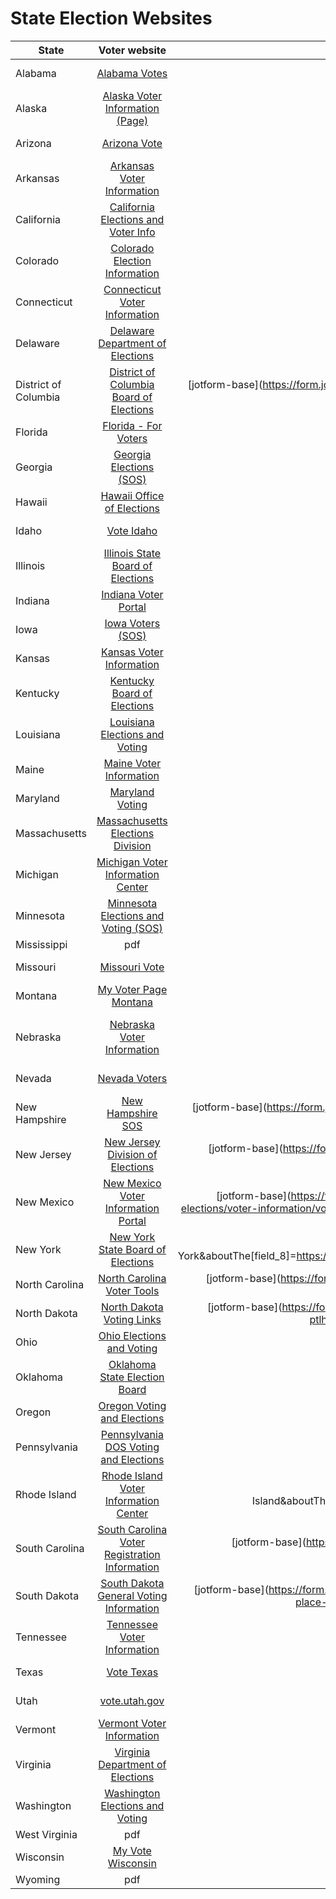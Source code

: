 # State Election Websites

| State  |  Voter website | jotform | WAVE | Accessible Voting website | jotform | WAVE |
| ---- | :----: | :----: | :----: |  :----: |  :----: |  :----: |
| Alabama | [Alabama Votes](https://www.sos.alabama.gov/index.php/alabama-votes/voter/absentee-voting) | [jotform-base](https://form.jotform.com/212706217322143?aboutThe[field_7]=Alabama&aboutThe[field_8]=https://www.sos.alabama.gov/index.php/alabama-votes/voter/absentee-voting&webPage28[field_2]=https://www.sos.alabama.gov/index.php/alabama-votes/voter/absentee-voting) | [wave-base](https://wave.webaim.org/report#/https://www.sos.alabama.gov/index.php/alabama-votes/voter/absentee-voting) | [Alabama - Absentee Voting](https://www.sos.alabama.gov/index.php/alabama-votes/voter/absentee-voting) | [jotform-acc](https://form.jotform.com/212706217322143?aboutThe[field_7]=Alabama&aboutThe[field_8]=https://www.sos.alabama.gov/index.php/alabama-votes/voter/absentee-voting&webPage28[field_2]=https://www.sos.alabama.gov/index.php/alabama-votes/voter/absentee-voting) | [wave-acc](https://wave.webaim.org/report#/https://www.sos.alabama.gov/index.php/alabama-votes/voter/absentee-voting) |
| Alaska | [Alaska Voter Information (Page)](https://elections.alaska.gov/Core/disabledvoterassistance.php) | [jotform-base](https://form.jotform.com/212706217322143?aboutThe[field_7]=Alaska&aboutThe[field_8]=https://elections.alaska.gov/Core/disabledvoterassistance.php&webPage28[field_2]=https://elections.alaska.gov/Core/disabledvoterassistance.php) | [wave-base](https://wave.webaim.org/report#/https://elections.alaska.gov/Core/disabledvoterassistance.php) | [Alaska - Assistance For Voters With Disabilities](https://elections.alaska.gov/Core/disabledvoterassistance.php) | [jotform-acc](https://form.jotform.com/212706217322143?aboutThe[field_7]=Alaska&aboutThe[field_8]=https://elections.alaska.gov/Core/disabledvoterassistance.php&webPage28[field_2]=https://elections.alaska.gov/Core/disabledvoterassistance.php) | [wave-acc](https://wave.webaim.org/report#/https://elections.alaska.gov/Core/disabledvoterassistance.php) |
| Arizona | [Arizona Vote](https://azsos.gov/elections/voting-election) | [jotform-base](https://form.jotform.com/212706217322143?aboutThe[field_7]=Arizona&aboutThe[field_8]=https://azsos.gov/elections/voting-election&webPage28[field_2]=https://azsos.gov/elections/voting-election) | [wave-base](https://wave.webaim.org/report#/https://azsos.gov/elections/voting-election) | [Arizona Voting with Disabilities](https://azsos.gov/elections/voting-election) | [jotform-acc](https://form.jotform.com/212706217322143?aboutThe[field_7]=Arizona&aboutThe[field_8]=https://azsos.gov/elections/voting-election&webPage28[field_2]=https://azsos.gov/elections/voting-election) | [wave-acc](https://wave.webaim.org/report#/https://azsos.gov/elections/voting-election) |
| Arkansas | [Arkansas Voter Information](https://www.sos.arkansas.gov/elections/voter-information/arkansass-voting-machines) | [jotform-base](https://form.jotform.com/212706217322143?aboutThe[field_7]=Arkansas&aboutThe[field_8]=https://www.sos.arkansas.gov/elections/voter-information/arkansass-voting-machines&webPage28[field_2]=https://www.sos.arkansas.gov/elections/voter-information/arkansass-voting-machines) | [wave-base](https://wave.webaim.org/report#/https://www.sos.arkansas.gov/elections/voter-information/arkansass-voting-machines) | [Arkansas Voting Machines](https://www.sos.arkansas.gov/elections/voter-information/arkansass-voting-machines) | [jotform-acc](https://form.jotform.com/212706217322143?aboutThe[field_7]=Arkansas&aboutThe[field_8]=https://www.sos.arkansas.gov/elections/voter-information/arkansass-voting-machines&webPage28[field_2]=https://www.sos.arkansas.gov/elections/voter-information/arkansass-voting-machines) | [wave-acc](https://wave.webaim.org/report#/https://www.sos.arkansas.gov/elections/voter-information/arkansass-voting-machines) |
| California | [California Elections and Voter Info](https://www.sos.ca.gov/elections/voting-resources/voters-disabilities/) | [jotform-base](https://form.jotform.com/212706217322143?aboutThe[field_7]=California&aboutThe[field_8]=https://www.sos.ca.gov/elections/voting-resources/voters-disabilities/&webPage28[field_2]=https://www.sos.ca.gov/elections/voting-resources/voters-disabilities/) | [wave-base](https://wave.webaim.org/report#/https://www.sos.ca.gov/elections/voting-resources/voters-disabilities/) | [California - Voters with Disabilities](https://www.sos.ca.gov/elections/voting-resources/voters-disabilities/) | [jotform-acc](https://form.jotform.com/212706217322143?aboutThe[field_7]=California&aboutThe[field_8]=https://www.sos.ca.gov/elections/voting-resources/voters-disabilities/&webPage28[field_2]=https://www.sos.ca.gov/elections/voting-resources/voters-disabilities/) | [wave-acc](https://wave.webaim.org/report#/https://www.sos.ca.gov/elections/voting-resources/voters-disabilities/) |
| Colorado | [Colorado Election Information](https://www.sos.state.co.us/pubs/elections/accessibleVoting.html) | [jotform-base](https://form.jotform.com/212706217322143?aboutThe[field_7]=Colorado&aboutThe[field_8]=https://www.sos.state.co.us/pubs/elections/accessibleVoting.html&webPage28[field_2]=https://www.sos.state.co.us/pubs/elections/accessibleVoting.html) | [wave-base](https://wave.webaim.org/report#/https://www.sos.state.co.us/pubs/elections/accessibleVoting.html) | [Colorado - Accessible Voting](https://www.sos.state.co.us/pubs/elections/accessibleVoting.html) | [jotform-acc](https://form.jotform.com/212706217322143?aboutThe[field_7]=Colorado&aboutThe[field_8]=https://www.sos.state.co.us/pubs/elections/accessibleVoting.html&webPage28[field_2]=https://www.sos.state.co.us/pubs/elections/accessibleVoting.html) | [wave-acc](https://wave.webaim.org/report#/https://www.sos.state.co.us/pubs/elections/accessibleVoting.html) |
| Connecticut | [Connecticut Voter Information](https://portal.ct.gov/SOTS/Election-Services/Voter-Information/Where-and-how-do-I-vote) | [jotform-base](https://form.jotform.com/212706217322143?aboutThe[field_7]=Connecticut&aboutThe[field_8]=https://portal.ct.gov/SOTS/Election-Services/Voter-Information/Where-and-how-do-I-vote&webPage28[field_2]=https://portal.ct.gov/SOTS/Election-Services/Voter-Information/Where-and-how-do-I-vote) | [wave-base](https://wave.webaim.org/report#/https://portal.ct.gov/SOTS/Election-Services/Voter-Information/Where-and-how-do-I-vote) | [Connecticut Where and how I Vote](https://portal.ct.gov/SOTS/Election-Services/Voter-Information/Where-and-how-do-I-vote) | [jotform-acc](https://form.jotform.com/212706217322143?aboutThe[field_7]=Connecticut&aboutThe[field_8]=https://portal.ct.gov/SOTS/Election-Services/Voter-Information/Where-and-how-do-I-vote&webPage28[field_2]=https://portal.ct.gov/SOTS/Election-Services/Voter-Information/Where-and-how-do-I-vote) | [wave-acc](https://wave.webaim.org/report#/https://portal.ct.gov/SOTS/Election-Services/Voter-Information/Where-and-how-do-I-vote) |
| Delaware | [Delaware Department of Elections](https://elections.delaware.gov/voter/specialneeds.shtml) | [jotform-base](https://form.jotform.com/212706217322143?aboutThe[field_7]=Delaware&aboutThe[field_8]=https://elections.delaware.gov/voter/specialneeds.shtml&webPage28[field_2]=https://elections.delaware.gov/voter/specialneeds.shtml) | [wave-base](https://wave.webaim.org/report#/https://elections.delaware.gov/voter/specialneeds.shtml) | [Delaware Voters With Special Needs](https://elections.delaware.gov/voter/specialneeds.shtml) | [jotform-acc](https://form.jotform.com/212706217322143?aboutThe[field_7]=Delaware&aboutThe[field_8]=https://elections.delaware.gov/voter/specialneeds.shtml&webPage28[field_2]=https://elections.delaware.gov/voter/specialneeds.shtml) | [wave-acc](https://wave.webaim.org/report#/https://elections.delaware.gov/voter/specialneeds.shtml) |
| District of Columbia | [District of Columbia Board of Elections](https://dcboe.org/Voters/How-to-Vote/Voter-Assistance) | [jotform-base](https://form.jotform.com/212706217322143?aboutThe[field_7]=District of Columbia&aboutThe[field_8]=https://dcboe.org/Voters/How-to-Vote/Voter-Assistance&webPage28[field_2]=https://dcboe.org/Voters/How-to-Vote/Voter-Assistance) | [wave-base](https://wave.webaim.org/report#/https://dcboe.org/Voters/How-to-Vote/Voter-Assistance) | [District of Columbia Voter Assistance](https://dcboe.org/Voters/How-to-Vote/Voter-Assistance) | [jotform-acc](https://form.jotform.com/212706217322143?aboutThe[field_7]=District of Columbia&aboutThe[field_8]=https://dcboe.org/Voters/How-to-Vote/Voter-Assistance&webPage28[field_2]=https://dcboe.org/Voters/How-to-Vote/Voter-Assistance) | [wave-acc](https://wave.webaim.org/report#/https://dcboe.org/Voters/How-to-Vote/Voter-Assistance) |
| Florida | [Florida - For Voters](https://dos.myflorida.com/elections/for-voters/voting/accessible-voting-for-persons-with-disabilities/) | [jotform-base](https://form.jotform.com/212706217322143?aboutThe[field_7]=Florida&aboutThe[field_8]=https://dos.myflorida.com/elections/for-voters/voting/accessible-voting-for-persons-with-disabilities/&webPage28[field_2]=https://dos.myflorida.com/elections/for-voters/voting/accessible-voting-for-persons-with-disabilities/) | [wave-base](https://wave.webaim.org/report#/https://dos.myflorida.com/elections/for-voters/voting/accessible-voting-for-persons-with-disabilities/) | [Florida Accessible Voting for Persons with Disabilities](https://dos.myflorida.com/elections/for-voters/voting/accessible-voting-for-persons-with-disabilities/) | [jotform-acc](https://form.jotform.com/212706217322143?aboutThe[field_7]=Florida&aboutThe[field_8]=https://dos.myflorida.com/elections/for-voters/voting/accessible-voting-for-persons-with-disabilities/&webPage28[field_2]=https://dos.myflorida.com/elections/for-voters/voting/accessible-voting-for-persons-with-disabilities/) | [wave-acc](https://wave.webaim.org/report#/https://dos.myflorida.com/elections/for-voters/voting/accessible-voting-for-persons-with-disabilities/) |
| Georgia | [Georgia Elections (SOS)](https://sos.ga.gov/index.php/elections/voters_with_disabilities) | [jotform-base](https://form.jotform.com/212706217322143?aboutThe[field_7]=Georgia&aboutThe[field_8]=https://sos.ga.gov/index.php/elections/voters_with_disabilities&webPage28[field_2]=https://sos.ga.gov/index.php/elections/voters_with_disabilities) | [wave-base](https://wave.webaim.org/report#/https://sos.ga.gov/index.php/elections/voters_with_disabilities) | [Georgia Voters With Disabilities](https://sos.ga.gov/index.php/elections/voters_with_disabilities) | [jotform-acc](https://form.jotform.com/212706217322143?aboutThe[field_7]=Georgia&aboutThe[field_8]=https://sos.ga.gov/index.php/elections/voters_with_disabilities&webPage28[field_2]=https://sos.ga.gov/index.php/elections/voters_with_disabilities) | [wave-acc](https://wave.webaim.org/report#/https://sos.ga.gov/index.php/elections/voters_with_disabilities) |
| Hawaii | [Hawaii Office of Elections](https://elections.hawaii.gov/voters/i-am-a/voters-requiring-assistance/) | [jotform-base](https://form.jotform.com/212706217322143?aboutThe[field_7]=Hawaii&aboutThe[field_8]=https://elections.hawaii.gov/voters/i-am-a/voters-requiring-assistance/&webPage28[field_2]=https://elections.hawaii.gov/voters/i-am-a/voters-requiring-assistance/) | [wave-base](https://wave.webaim.org/report#/https://elections.hawaii.gov/voters/i-am-a/voters-requiring-assistance/) | [Hawaii Voters Requiring Assistance](https://elections.hawaii.gov/voters/i-am-a/voters-requiring-assistance/) | [jotform-acc](https://form.jotform.com/212706217322143?aboutThe[field_7]=Hawaii&aboutThe[field_8]=https://elections.hawaii.gov/voters/i-am-a/voters-requiring-assistance/&webPage28[field_2]=https://elections.hawaii.gov/voters/i-am-a/voters-requiring-assistance/) | [wave-acc](https://wave.webaim.org/report#/https://elections.hawaii.gov/voters/i-am-a/voters-requiring-assistance/) |
| Idaho | [Vote Idaho](https://voteidaho.gov/accessibility/) | [jotform-base](https://form.jotform.com/212706217322143?aboutThe[field_7]=Idaho&aboutThe[field_8]=https://voteidaho.gov/accessibility/&webPage28[field_2]=https://voteidaho.gov/accessibility/) | [wave-base](https://wave.webaim.org/report#/https://voteidaho.gov/accessibility/) | [Idaho Voting Accessibility ](https://voteidaho.gov/accessibility/) | [jotform-acc](https://form.jotform.com/212706217322143?aboutThe[field_7]=Idaho&aboutThe[field_8]=https://voteidaho.gov/accessibility/&webPage28[field_2]=https://voteidaho.gov/accessibility/) | [wave-acc](https://wave.webaim.org/report#/https://voteidaho.gov/accessibility/) |
| Illinois | [Illinois State Board of Elections](https://www.elections.il.gov/VotingAndRegistrationSystems/PPAHistory.aspx?MID=MoJZsHz%2fMgQ%3d&T=637303573921784808) | [jotform-base](https://form.jotform.com/212706217322143?aboutThe[field_7]=Illinois&aboutThe[field_8]=https://www.elections.il.gov/VotingAndRegistrationSystems/PPAHistory.aspx?MID=MoJZsHz%2fMgQ%3d&T=637303573921784808&webPage28[field_2]=https://www.elections.il.gov/VotingAndRegistrationSystems/PPAHistory.aspx?MID=MoJZsHz%2fMgQ%3d&T=637303573921784808) | [wave-base](https://wave.webaim.org/report#/https://www.elections.il.gov/VotingAndRegistrationSystems/PPAHistory.aspx?MID=MoJZsHz%2fMgQ%3d&T=637303573921784808) | [Illinois Polling Place Accessibility History](https://www.elections.il.gov/VotingAndRegistrationSystems/PPAHistory.aspx?MID=MoJZsHz%2fMgQ%3d&T=637303573921784808) | [jotform-acc](https://form.jotform.com/212706217322143?aboutThe[field_7]=Illinois&aboutThe[field_8]=https://www.elections.il.gov/VotingAndRegistrationSystems/PPAHistory.aspx?MID=MoJZsHz%2fMgQ%3d&T=637303573921784808&webPage28[field_2]=https://www.elections.il.gov/VotingAndRegistrationSystems/PPAHistory.aspx?MID=MoJZsHz%2fMgQ%3d&T=637303573921784808) | [wave-acc](https://wave.webaim.org/report#/https://www.elections.il.gov/VotingAndRegistrationSystems/PPAHistory.aspx?MID=MoJZsHz%2fMgQ%3d&T=637303573921784808) |
| Indiana | [Indiana Voter Portal](https://www.in.gov/sos/elections/2655.htm) | [jotform-base](https://form.jotform.com/212706217322143?aboutThe[field_7]=Indiana&aboutThe[field_8]=https://www.in.gov/sos/elections/2655.htm&webPage28[field_2]=https://www.in.gov/sos/elections/2655.htm) | [wave-base](https://wave.webaim.org/report#/https://www.in.gov/sos/elections/2655.htm) | [Indiana Voters With Disabilities ](https://www.in.gov/sos/elections/2655.htm) | [jotform-acc](https://form.jotform.com/212706217322143?aboutThe[field_7]=Indiana&aboutThe[field_8]=https://www.in.gov/sos/elections/2655.htm&webPage28[field_2]=https://www.in.gov/sos/elections/2655.htm) | [wave-acc](https://wave.webaim.org/report#/https://www.in.gov/sos/elections/2655.htm) |
| Iowa | [Iowa Voters (SOS)](https://sos.iowa.gov/disabilities.html) | [jotform-base](https://form.jotform.com/212706217322143?aboutThe[field_7]=Iowa&aboutThe[field_8]=https://sos.iowa.gov/disabilities.html&webPage28[field_2]=https://sos.iowa.gov/disabilities.html) | [wave-base](https://wave.webaim.org/report#/https://sos.iowa.gov/disabilities.html) | [Iowas Voting with Disabilities](https://sos.iowa.gov/disabilities.html) | [jotform-acc](https://form.jotform.com/212706217322143?aboutThe[field_7]=Iowa&aboutThe[field_8]=https://sos.iowa.gov/disabilities.html&webPage28[field_2]=https://sos.iowa.gov/disabilities.html) | [wave-acc](https://wave.webaim.org/report#/https://sos.iowa.gov/disabilities.html) |
| Kansas | [Kansas Voter Information](https://sos.ks.gov/elections/voter-information.html) | [jotform-base](https://form.jotform.com/212706217322143?aboutThe[field_7]=Kansas&aboutThe[field_8]=https://sos.ks.gov/elections/voter-information.html&webPage28[field_2]=https://sos.ks.gov/elections/voter-information.html) | [wave-base](https://wave.webaim.org/report#/https://sos.ks.gov/elections/voter-information.html) | [Kansas Voter Information](https://sos.ks.gov/elections/voter-information.html) | [jotform-acc](https://form.jotform.com/212706217322143?aboutThe[field_7]=Kansas&aboutThe[field_8]=https://sos.ks.gov/elections/voter-information.html&webPage28[field_2]=https://sos.ks.gov/elections/voter-information.html) | [wave-acc](https://wave.webaim.org/report#/https://sos.ks.gov/elections/voter-information.html) |
| Kentucky | [Kentucky Board of Elections](https://elect.ky.gov/Voters/Pages/Voter-Rights.aspx) | [jotform-base](https://form.jotform.com/212706217322143?aboutThe[field_7]=Kentucky&aboutThe[field_8]=https://elect.ky.gov/Voters/Pages/Voter-Rights.aspx&webPage28[field_2]=https://elect.ky.gov/Voters/Pages/Voter-Rights.aspx) | [wave-base](https://wave.webaim.org/report#/https://elect.ky.gov/Voters/Pages/Voter-Rights.aspx) | [Kentucky Voter Rights](https://elect.ky.gov/Voters/Pages/Voter-Rights.aspx) | [jotform-acc](https://form.jotform.com/212706217322143?aboutThe[field_7]=Kentucky&aboutThe[field_8]=https://elect.ky.gov/Voters/Pages/Voter-Rights.aspx&webPage28[field_2]=https://elect.ky.gov/Voters/Pages/Voter-Rights.aspx) | [wave-acc](https://wave.webaim.org/report#/https://elect.ky.gov/Voters/Pages/Voter-Rights.aspx) |
| Louisiana | [Louisiana Elections and Voting](https://www.sos.la.gov/ElectionsAndVoting/Pages/DisabledElderlyCitizens.aspx) | [jotform-base](https://form.jotform.com/212706217322143?aboutThe[field_7]=Louisiana&aboutThe[field_8]=https://www.sos.la.gov/ElectionsAndVoting/Pages/DisabledElderlyCitizens.aspx&webPage28[field_2]=https://www.sos.la.gov/ElectionsAndVoting/Pages/DisabledElderlyCitizens.aspx) | [wave-base](https://wave.webaim.org/report#/https://www.sos.la.gov/ElectionsAndVoting/Pages/DisabledElderlyCitizens.aspx) | [Louisiana Disabled and Elderly Citizens](https://www.sos.la.gov/ElectionsAndVoting/Pages/DisabledElderlyCitizens.aspx) | [jotform-acc](https://form.jotform.com/212706217322143?aboutThe[field_7]=Louisiana&aboutThe[field_8]=https://www.sos.la.gov/ElectionsAndVoting/Pages/DisabledElderlyCitizens.aspx&webPage28[field_2]=https://www.sos.la.gov/ElectionsAndVoting/Pages/DisabledElderlyCitizens.aspx) | [wave-acc](https://wave.webaim.org/report#/https://www.sos.la.gov/ElectionsAndVoting/Pages/DisabledElderlyCitizens.aspx) |
| Maine | [Maine Voter Information](https://www.maine.gov/sos/cec/elec/voter-info/accessiblevoting.html) | [jotform-base](https://form.jotform.com/212706217322143?aboutThe[field_7]=Maine&aboutThe[field_8]=https://www.maine.gov/sos/cec/elec/voter-info/accessiblevoting.html&webPage28[field_2]=https://www.maine.gov/sos/cec/elec/voter-info/accessiblevoting.html) | [wave-base](https://wave.webaim.org/report#/https://www.maine.gov/sos/cec/elec/voter-info/accessiblevoting.html) | [Maine Accessible Voting](https://www.maine.gov/sos/cec/elec/voter-info/accessiblevoting.html) | [jotform-acc](https://form.jotform.com/212706217322143?aboutThe[field_7]=Maine&aboutThe[field_8]=https://www.maine.gov/sos/cec/elec/voter-info/accessiblevoting.html&webPage28[field_2]=https://www.maine.gov/sos/cec/elec/voter-info/accessiblevoting.html) | [wave-acc](https://wave.webaim.org/report#/https://www.maine.gov/sos/cec/elec/voter-info/accessiblevoting.html) |
| Maryland | [Maryland Voting](https://elections.maryland.gov/voting/accessibility.html) | [jotform-base](https://form.jotform.com/212706217322143?aboutThe[field_7]=Maryland&aboutThe[field_8]=https://elections.maryland.gov/voting/accessibility.html&webPage28[field_2]=https://elections.maryland.gov/voting/accessibility.html) | [wave-base](https://wave.webaim.org/report#/https://elections.maryland.gov/voting/accessibility.html) | [Maryland Access By Voters With Disabilities](https://elections.maryland.gov/voting/accessibility.html) | [jotform-acc](https://form.jotform.com/212706217322143?aboutThe[field_7]=Maryland&aboutThe[field_8]=https://elections.maryland.gov/voting/accessibility.html&webPage28[field_2]=https://elections.maryland.gov/voting/accessibility.html) | [wave-acc](https://wave.webaim.org/report#/https://elections.maryland.gov/voting/accessibility.html) |
| Massachusetts | [Massachusetts Elections Division ](http://www.sec.state.ma.us/ele/eleaccessible/accessibleidx.htm) | [jotform-base](https://form.jotform.com/212706217322143?aboutThe[field_7]=Massachusetts&aboutThe[field_8]=http://www.sec.state.ma.us/ele/eleaccessible/accessibleidx.htm&webPage28[field_2]=http://www.sec.state.ma.us/ele/eleaccessible/accessibleidx.htm) | [wave-base](https://wave.webaim.org/report#/http://www.sec.state.ma.us/ele/eleaccessible/accessibleidx.htm) | [Massachusetts Voting for Persons with Disabilities](http://www.sec.state.ma.us/ele/eleaccessible/accessibleidx.htm) | [jotform-acc](https://form.jotform.com/212706217322143?aboutThe[field_7]=Massachusetts&aboutThe[field_8]=http://www.sec.state.ma.us/ele/eleaccessible/accessibleidx.htm&webPage28[field_2]=http://www.sec.state.ma.us/ele/eleaccessible/accessibleidx.htm) | [wave-acc](https://wave.webaim.org/report#/http://www.sec.state.ma.us/ele/eleaccessible/accessibleidx.htm) |
| Michigan | [Michigan Voter Information Center]("https://www.michigan.gov/sos/0,4670,7-127-1633_8716-27710--,00.html") | [jotform-base]("https://form.jotform.com/212706217322143?aboutThe[field_7]=Michigan&aboutThe[field_8]=https://www.michigan.gov/sos/0,4670,7-127-1633_8716-27710--,00.html&webPage28[field_2]=https://www.michigan.gov/sos/0,4670,7-127-1633_8716-27710--,00.html") | [wave-base]("https://wave.webaim.org/report#/https://www.michigan.gov/sos/0,4670,7-127-1633_8716-27710--,00.html") | [Michigan Accessible Voting]("https://www.michigan.gov/sos/0,4670,7-127-1633_8716-27710--,00.html") | [jotform-acc]("https://form.jotform.com/212706217322143?aboutThe[field_7]=Michigan&aboutThe[field_8]=https://www.michigan.gov/sos/0,4670,7-127-1633_8716-27710--,00.html&webPage28[field_2]=https://www.michigan.gov/sos/0,4670,7-127-1633_8716-27710--,00.html") | [wave-acc]("https://wave.webaim.org/report#/https://www.michigan.gov/sos/0,4670,7-127-1633_8716-27710--,00.html") |
| Minnesota | [Minnesota Elections and Voting (SOS)](https://www.sos.state.mn.us/elections-voting/election-day-voting/polling-place-accessibility/) | [jotform-base](https://form.jotform.com/212706217322143?aboutThe[field_7]=Minnesota&aboutThe[field_8]=https://www.sos.state.mn.us/elections-voting/election-day-voting/polling-place-accessibility/&webPage28[field_2]=https://www.sos.state.mn.us/elections-voting/election-day-voting/polling-place-accessibility/) | [wave-base](https://wave.webaim.org/report#/https://www.sos.state.mn.us/elections-voting/election-day-voting/polling-place-accessibility/) | [Minnesota Polling Place Accessibility ](https://www.sos.state.mn.us/elections-voting/election-day-voting/polling-place-accessibility/) | [jotform-acc](https://form.jotform.com/212706217322143?aboutThe[field_7]=Minnesota&aboutThe[field_8]=https://www.sos.state.mn.us/elections-voting/election-day-voting/polling-place-accessibility/&webPage28[field_2]=https://www.sos.state.mn.us/elections-voting/election-day-voting/polling-place-accessibility/) | [wave-acc](https://wave.webaim.org/report#/https://www.sos.state.mn.us/elections-voting/election-day-voting/polling-place-accessibility/) |
| Mississippi | pdf | pdf | pdf | pdf | pdf) |
| Missouri | [Missouri Vote](https://www.sos.mo.gov/elections/goVoteMissouri/howtovote) | [jotform-base](https://form.jotform.com/212706217322143?aboutThe[field_7]=Missouri&aboutThe[field_8]=https://www.sos.mo.gov/elections/goVoteMissouri/howtovote&webPage28[field_2]=https://www.sos.mo.gov/elections/goVoteMissouri/howtovote) | [wave-base](https://wave.webaim.org/report#/https://www.sos.mo.gov/elections/goVoteMissouri/howtovote) | [Missouri Accessible Voting ](https://www.sos.mo.gov/elections/goVoteMissouri/howtovote) | [jotform-acc](https://form.jotform.com/212706217322143?aboutThe[field_7]=Missouri&aboutThe[field_8]=https://www.sos.mo.gov/elections/goVoteMissouri/howtovote&webPage28[field_2]=https://www.sos.mo.gov/elections/goVoteMissouri/howtovote) | [wave-acc](https://wave.webaim.org/report#/https://www.sos.mo.gov/elections/goVoteMissouri/howtovote) |
| Montana | [My Voter Page Montana](https://sosmt.gov/elections/disabilities/) | [jotform-base](https://form.jotform.com/212706217322143?aboutThe[field_7]=Montana&aboutThe[field_8]=https://sosmt.gov/elections/disabilities/&webPage28[field_2]=https://sosmt.gov/elections/disabilities/) | [wave-base](https://wave.webaim.org/report#/https://sosmt.gov/elections/disabilities/) | [Montana Voters With Disabilities](https://sosmt.gov/elections/disabilities/) | [jotform-acc](https://form.jotform.com/212706217322143?aboutThe[field_7]=Montana&aboutThe[field_8]=https://sosmt.gov/elections/disabilities/&webPage28[field_2]=https://sosmt.gov/elections/disabilities/) | [wave-acc](https://wave.webaim.org/report#/https://sosmt.gov/elections/disabilities/) |
| Nebraska | [Nebraska Voter Information](https://sos.nebraska.gov/elections/accessible-voting) | [jotform-base](https://form.jotform.com/212706217322143?aboutThe[field_7]=Nebraska&aboutThe[field_8]=https://sos.nebraska.gov/elections/accessible-voting&webPage28[field_2]=https://sos.nebraska.gov/elections/accessible-voting) | [wave-base](https://wave.webaim.org/report#/https://sos.nebraska.gov/elections/accessible-voting) | [https://sos.nebraska.gov/elections/accessible-voting](https://sos.nebraska.gov/elections/accessible-voting) | [jotform-acc](https://form.jotform.com/212706217322143?aboutThe[field_7]=Nebraska&aboutThe[field_8]=https://sos.nebraska.gov/elections/accessible-voting&webPage28[field_2]=https://sos.nebraska.gov/elections/accessible-voting) | [wave-acc](https://wave.webaim.org/report#/https://sos.nebraska.gov/elections/accessible-voting) |
| Nevada | [Nevada Voters](https://www.nvsos.gov/sos/elections/voters/voters-with-disabilities) | [jotform-base](https://form.jotform.com/212706217322143?aboutThe[field_7]=Nevada&aboutThe[field_8]=https://www.nvsos.gov/sos/elections/voters/voters-with-disabilities&webPage28[field_2]=https://www.nvsos.gov/sos/elections/voters/voters-with-disabilities) | [wave-base](https://wave.webaim.org/report#/https://www.nvsos.gov/sos/elections/voters/voters-with-disabilities) | [Nebraska Accessible Voting](https://www.nvsos.gov/sos/elections/voters/voters-with-disabilities) | [jotform-acc](https://form.jotform.com/212706217322143?aboutThe[field_7]=Nevada&aboutThe[field_8]=https://www.nvsos.gov/sos/elections/voters/voters-with-disabilities&webPage28[field_2]=https://www.nvsos.gov/sos/elections/voters/voters-with-disabilities) | [wave-acc](https://wave.webaim.org/report#/https://www.nvsos.gov/sos/elections/voters/voters-with-disabilities) |
| New Hampshire | [New Hampshire SOS](https://sos.nh.gov/elections/voters/voting-with-disabilities/) | [jotform-base](https://form.jotform.com/212706217322143?aboutThe[field_7]=New Hampshire&aboutThe[field_8]=https://sos.nh.gov/elections/voters/voting-with-disabilities/&webPage28[field_2]=https://sos.nh.gov/elections/voters/voting-with-disabilities/) | [wave-base](https://wave.webaim.org/report#/https://sos.nh.gov/elections/voters/voting-with-disabilities/) | [New Hampshire Voting with Disabilities](https://sos.nh.gov/elections/voters/voting-with-disabilities/) | [jotform-acc](https://form.jotform.com/212706217322143?aboutThe[field_7]=New Hampshire&aboutThe[field_8]=https://sos.nh.gov/elections/voters/voting-with-disabilities/&webPage28[field_2]=https://sos.nh.gov/elections/voters/voting-with-disabilities/) | [wave-acc](https://wave.webaim.org/report#/https://sos.nh.gov/elections/voters/voting-with-disabilities/) |
| New Jersey | [New Jersey Division of Elections](https://www.state.nj.us/state/elections/voter-rights.shtml) | [jotform-base](https://form.jotform.com/212706217322143?aboutThe[field_7]=New Jersey&aboutThe[field_8]=https://www.state.nj.us/state/elections/voter-rights.shtml&webPage28[field_2]=https://www.state.nj.us/state/elections/voter-rights.shtml) | [wave-base](https://wave.webaim.org/report#/https://www.state.nj.us/state/elections/voter-rights.shtml) | [New Jersey Voter Rights and Accessibility Information](https://www.state.nj.us/state/elections/voter-rights.shtml) | [jotform-acc](https://form.jotform.com/212706217322143?aboutThe[field_7]=New Jersey&aboutThe[field_8]=https://www.state.nj.us/state/elections/voter-rights.shtml&webPage28[field_2]=https://www.state.nj.us/state/elections/voter-rights.shtml) | [wave-acc](https://wave.webaim.org/report#/https://www.state.nj.us/state/elections/voter-rights.shtml) |
| New Mexico | [New Mexico Voter Information Portal](https://www.sos.state.nm.us/voting-and-elections/voter-information/voters-with-disabilities/) | [jotform-base](https://form.jotform.com/212706217322143?aboutThe[field_7]=New Mexico&aboutThe[field_8]=https://www.sos.state.nm.us/voting-and-elections/voter-information/voters-with-disabilities/&webPage28[field_2]=https://www.sos.state.nm.us/voting-and-elections/voter-information/voters-with-disabilities/) | [wave-base](https://wave.webaim.org/report#/https://www.sos.state.nm.us/voting-and-elections/voter-information/voters-with-disabilities/) | [New Mexico Voters with Disabilities](https://www.sos.state.nm.us/voting-and-elections/voter-information/voters-with-disabilities/) | [jotform-acc](https://form.jotform.com/212706217322143?aboutThe[field_7]=New Mexico&aboutThe[field_8]=https://www.sos.state.nm.us/voting-and-elections/voter-information/voters-with-disabilities/&webPage28[field_2]=https://www.sos.state.nm.us/voting-and-elections/voter-information/voters-with-disabilities/) | [wave-acc](https://wave.webaim.org/report#/https://www.sos.state.nm.us/voting-and-elections/voter-information/voters-with-disabilities/) |
| New York | [New York State Board of Elections ](https://www.elections.ny.gov/MeetingVoterAccessNeeds.html) | [jotform-base](https://form.jotform.com/212706217322143?aboutThe[field_7]=New York&aboutThe[field_8]=https://www.elections.ny.gov/MeetingVoterAccessNeeds.html&webPage28[field_2]=https://www.elections.ny.gov/MeetingVoterAccessNeeds.html) | [wave-base](https://wave.webaim.org/report#/https://www.elections.ny.gov/MeetingVoterAccessNeeds.html) | [New York Meeting Voter Access Needs](https://www.elections.ny.gov/MeetingVoterAccessNeeds.html) | [jotform-acc](https://form.jotform.com/212706217322143?aboutThe[field_7]=New York&aboutThe[field_8]=https://www.elections.ny.gov/MeetingVoterAccessNeeds.html&webPage28[field_2]=https://www.elections.ny.gov/MeetingVoterAccessNeeds.html) | [wave-acc](https://wave.webaim.org/report#/https://www.elections.ny.gov/MeetingVoterAccessNeeds.html) |
| North Carolina | [North Carolina Voter Tools](https://www.ncsbe.gov/voting/help-voters-disabilities) | [jotform-base](https://form.jotform.com/212706217322143?aboutThe[field_7]=North Carolina&aboutThe[field_8]=https://www.ncsbe.gov/voting/help-voters-disabilities&webPage28[field_2]=https://www.ncsbe.gov/voting/help-voters-disabilities) | [wave-base](https://wave.webaim.org/report#/https://www.ncsbe.gov/voting/help-voters-disabilities) | [North Carolina Help for Voters with Disabilities](https://www.ncsbe.gov/voting/help-voters-disabilities) | [jotform-acc](https://form.jotform.com/212706217322143?aboutThe[field_7]=North Carolina&aboutThe[field_8]=https://www.ncsbe.gov/voting/help-voters-disabilities&webPage28[field_2]=https://www.ncsbe.gov/voting/help-voters-disabilities) | [wave-acc](https://wave.webaim.org/report#/https://www.ncsbe.gov/voting/help-voters-disabilities) |
| North Dakota | [North Dakota Voting Links](https://vip.sos.nd.gov/PortalListDetails.aspx?ptlhPKID=72&ptlPKID=7) | [jotform-base](https://form.jotform.com/212706217322143?aboutThe[field_7]=North Dakota&aboutThe[field_8]=https://vip.sos.nd.gov/PortalListDetails.aspx?ptlhPKID=72&ptlPKID=7&webPage28[field_2]=https://vip.sos.nd.gov/PortalListDetails.aspx?ptlhPKID=72&ptlPKID=7) | [wave-base](https://wave.webaim.org/report#/https://vip.sos.nd.gov/PortalListDetails.aspx?ptlhPKID=72&ptlPKID=7) | [North Dakota Voter Information](https://vip.sos.nd.gov/PortalListDetails.aspx?ptlhPKID=72&ptlPKID=7) | [jotform-acc](https://form.jotform.com/212706217322143?aboutThe[field_7]=North Dakota&aboutThe[field_8]=https://vip.sos.nd.gov/PortalListDetails.aspx?ptlhPKID=72&ptlPKID=7&webPage28[field_2]=https://vip.sos.nd.gov/PortalListDetails.aspx?ptlhPKID=72&ptlPKID=7) | [wave-acc](https://wave.webaim.org/report#/https://vip.sos.nd.gov/PortalListDetails.aspx?ptlhPKID=72&ptlPKID=7) |
| Ohio | [Ohio Elections and Voting](https://www.sos.state.oh.us/elections/voters/voters-with-disabilities/) | [jotform-base](https://form.jotform.com/212706217322143?aboutThe[field_7]=Ohio&aboutThe[field_8]=https://www.sos.state.oh.us/elections/voters/voters-with-disabilities/&webPage28[field_2]=https://www.sos.state.oh.us/elections/voters/voters-with-disabilities/) | [wave-base](https://wave.webaim.org/report#/https://www.sos.state.oh.us/elections/voters/voters-with-disabilities/) | [Ohio Voters with Disabilities](https://www.sos.state.oh.us/elections/voters/voters-with-disabilities/) | [jotform-acc](https://form.jotform.com/212706217322143?aboutThe[field_7]=Ohio&aboutThe[field_8]=https://www.sos.state.oh.us/elections/voters/voters-with-disabilities/&webPage28[field_2]=https://www.sos.state.oh.us/elections/voters/voters-with-disabilities/) | [wave-acc](https://wave.webaim.org/report#/https://www.sos.state.oh.us/elections/voters/voters-with-disabilities/) |
| Oklahoma | [Oklahoma State Election Board](https://oklahoma.gov/elections/voters/accessibility-for-disabled-voters.html) | [jotform-base](https://form.jotform.com/212706217322143?aboutThe[field_7]=Oklahoma&aboutThe[field_8]=https://oklahoma.gov/elections/voters/accessibility-for-disabled-voters.html&webPage28[field_2]=https://oklahoma.gov/elections/voters/accessibility-for-disabled-voters.html) | [wave-base](https://wave.webaim.org/report#/https://oklahoma.gov/elections/voters/accessibility-for-disabled-voters.html) | [Oklahoma Accessibility for Disabled Voters](https://oklahoma.gov/elections/voters/accessibility-for-disabled-voters.html) | [jotform-acc](https://form.jotform.com/212706217322143?aboutThe[field_7]=Oklahoma&aboutThe[field_8]=https://oklahoma.gov/elections/voters/accessibility-for-disabled-voters.html&webPage28[field_2]=https://oklahoma.gov/elections/voters/accessibility-for-disabled-voters.html) | [wave-acc](https://wave.webaim.org/report#/https://oklahoma.gov/elections/voters/accessibility-for-disabled-voters.html) |
| Oregon | [Oregon Voting and Elections](https://sos.oregon.gov/voting/Pages/disabilities.aspx) | [jotform-base](https://form.jotform.com/212706217322143?aboutThe[field_7]=Oregon&aboutThe[field_8]=https://sos.oregon.gov/voting/Pages/disabilities.aspx&webPage28[field_2]=https://sos.oregon.gov/voting/Pages/disabilities.aspx) | [wave-base](https://wave.webaim.org/report#/https://sos.oregon.gov/voting/Pages/disabilities.aspx) | [Oregon Services for Voters with Disabilities](https://sos.oregon.gov/voting/Pages/disabilities.aspx) | [jotform-acc](https://form.jotform.com/212706217322143?aboutThe[field_7]=Oregon&aboutThe[field_8]=https://sos.oregon.gov/voting/Pages/disabilities.aspx&webPage28[field_2]=https://sos.oregon.gov/voting/Pages/disabilities.aspx) | [wave-acc](https://wave.webaim.org/report#/https://sos.oregon.gov/voting/Pages/disabilities.aspx) |
| Pennsylvania | [Pennsylvania DOS Voting and Elections](https://www.votespa.com/Voting-in-PA/Pages/Accessible-Voting.aspx) | [jotform-base](https://form.jotform.com/212706217322143?aboutThe[field_7]=Pennsylvania&aboutThe[field_8]=https://www.votespa.com/Voting-in-PA/Pages/Accessible-Voting.aspx&webPage28[field_2]=https://www.votespa.com/Voting-in-PA/Pages/Accessible-Voting.aspx) | [wave-base](https://wave.webaim.org/report#/https://www.votespa.com/Voting-in-PA/Pages/Accessible-Voting.aspx) | [Pennsylvania Accessible Voting](https://www.votespa.com/Voting-in-PA/Pages/Accessible-Voting.aspx) | [jotform-acc](https://form.jotform.com/212706217322143?aboutThe[field_7]=Pennsylvania&aboutThe[field_8]=https://www.votespa.com/Voting-in-PA/Pages/Accessible-Voting.aspx&webPage28[field_2]=https://www.votespa.com/Voting-in-PA/Pages/Accessible-Voting.aspx) | [wave-acc](https://wave.webaim.org/report#/https://www.votespa.com/Voting-in-PA/Pages/Accessible-Voting.aspx) |
| Rhode Island | [Rhode Island Voter Information Center ](https://vote.sos.ri.gov/Voter/AccessibleVoting) | [jotform-base](https://form.jotform.com/212706217322143?aboutThe[field_7]=Rhode Island&aboutThe[field_8]=https://vote.sos.ri.gov/Voter/AccessibleVoting&webPage28[field_2]=https://vote.sos.ri.gov/Voter/AccessibleVoting) | [wave-base](https://wave.webaim.org/report#/https://vote.sos.ri.gov/Voter/AccessibleVoting) | [Rhode Island  Accessibility and Voting Assistance](https://vote.sos.ri.gov/Voter/AccessibleVoting) | [jotform-acc](https://form.jotform.com/212706217322143?aboutThe[field_7]=Rhode Island&aboutThe[field_8]=https://vote.sos.ri.gov/Voter/AccessibleVoting&webPage28[field_2]=https://vote.sos.ri.gov/Voter/AccessibleVoting) | [wave-acc](https://wave.webaim.org/report#/https://vote.sos.ri.gov/Voter/AccessibleVoting) |
| South Carolina | [South Carolina Voter Registration Information](https://www.scvotes.gov/voters-disabilities) | [jotform-base](https://form.jotform.com/212706217322143?aboutThe[field_7]=South Carolina&aboutThe[field_8]=https://www.scvotes.gov/voters-disabilities&webPage28[field_2]=https://www.scvotes.gov/voters-disabilities) | [wave-base](https://wave.webaim.org/report#/https://www.scvotes.gov/voters-disabilities) | [South Carolina Voters with Disabilities](https://www.scvotes.gov/voters-disabilities) | [jotform-acc](https://form.jotform.com/212706217322143?aboutThe[field_7]=South Carolina&aboutThe[field_8]=https://www.scvotes.gov/voters-disabilities&webPage28[field_2]=https://www.scvotes.gov/voters-disabilities) | [wave-acc](https://wave.webaim.org/report#/https://www.scvotes.gov/voters-disabilities) |
| South Dakota | [South Dakota General Voting Information](https://sdsos.gov/elections-voting/voting/polling-place-accessibility.aspx) | [jotform-base](https://form.jotform.com/212706217322143?aboutThe[field_7]=South Dakota&aboutThe[field_8]=https://sdsos.gov/elections-voting/voting/polling-place-accessibility.aspx&webPage28[field_2]=https://sdsos.gov/elections-voting/voting/polling-place-accessibility.aspx) | [wave-base](https://wave.webaim.org/report#/https://sdsos.gov/elections-voting/voting/polling-place-accessibility.aspx) | [South Dakota Polling Place Accessibility](https://sdsos.gov/elections-voting/voting/polling-place-accessibility.aspx) | [jotform-acc](https://form.jotform.com/212706217322143?aboutThe[field_7]=South Dakota&aboutThe[field_8]=https://sdsos.gov/elections-voting/voting/polling-place-accessibility.aspx&webPage28[field_2]=https://sdsos.gov/elections-voting/voting/polling-place-accessibility.aspx) | [wave-acc](https://wave.webaim.org/report#/https://sdsos.gov/elections-voting/voting/polling-place-accessibility.aspx) |
| Tennessee | [Tennessee Voter Information](https://sos.tn.gov/products/elections/absentee-voting) | [jotform-base](https://form.jotform.com/212706217322143?aboutThe[field_7]=Tennessee&aboutThe[field_8]=https://sos.tn.gov/products/elections/absentee-voting&webPage28[field_2]=https://sos.tn.gov/products/elections/absentee-voting) | [wave-base](https://wave.webaim.org/report#/https://sos.tn.gov/products/elections/absentee-voting) | [Tennessee Absentee Voting](https://sos.tn.gov/products/elections/absentee-voting) | [jotform-acc](https://form.jotform.com/212706217322143?aboutThe[field_7]=Tennessee&aboutThe[field_8]=https://sos.tn.gov/products/elections/absentee-voting&webPage28[field_2]=https://sos.tn.gov/products/elections/absentee-voting) | [wave-acc](https://wave.webaim.org/report#/https://sos.tn.gov/products/elections/absentee-voting) |
| Texas | [Vote Texas](https://www.votetexas.gov/voters-with-special-needs/index.html) | [jotform-base](https://form.jotform.com/212706217322143?aboutThe[field_7]=Texas&aboutThe[field_8]=https://www.votetexas.gov/voters-with-special-needs/index.html&webPage28[field_2]=https://www.votetexas.gov/voters-with-special-needs/index.html) | [wave-base](https://wave.webaim.org/report#/https://www.votetexas.gov/voters-with-special-needs/index.html) | [Texas Voters With Disabilities](https://www.votetexas.gov/voters-with-special-needs/index.html) | [jotform-acc](https://form.jotform.com/212706217322143?aboutThe[field_7]=Texas&aboutThe[field_8]=https://www.votetexas.gov/voters-with-special-needs/index.html&webPage28[field_2]=https://www.votetexas.gov/voters-with-special-needs/index.html) | [wave-acc](https://wave.webaim.org/report#/https://www.votetexas.gov/voters-with-special-needs/index.html) |
| Utah | [vote.utah.gov](https://voteinfo.utah.gov/information-for-voters-with-disabilities/) | [jotform-base](https://form.jotform.com/212706217322143?aboutThe[field_7]=Utah&aboutThe[field_8]=https://voteinfo.utah.gov/information-for-voters-with-disabilities/&webPage28[field_2]=https://voteinfo.utah.gov/information-for-voters-with-disabilities/) | [wave-base](https://wave.webaim.org/report#/https://voteinfo.utah.gov/information-for-voters-with-disabilities/) | [Utah Information for Voters with Disabilities](https://voteinfo.utah.gov/information-for-voters-with-disabilities/) | [jotform-acc](https://form.jotform.com/212706217322143?aboutThe[field_7]=Utah&aboutThe[field_8]=https://voteinfo.utah.gov/information-for-voters-with-disabilities/&webPage28[field_2]=https://voteinfo.utah.gov/information-for-voters-with-disabilities/) | [wave-acc](https://wave.webaim.org/report#/https://voteinfo.utah.gov/information-for-voters-with-disabilities/) |
| Vermont | [Vermont Voter Information](https://sos.vermont.gov/elections/voters/accessible-voting/) | [jotform-base](https://form.jotform.com/212706217322143?aboutThe[field_7]=Vermont&aboutThe[field_8]=https://sos.vermont.gov/elections/voters/accessible-voting/&webPage28[field_2]=https://sos.vermont.gov/elections/voters/accessible-voting/) | [wave-base](https://wave.webaim.org/report#/https://sos.vermont.gov/elections/voters/accessible-voting/) | [Vermont Accessibility](https://sos.vermont.gov/elections/voters/accessible-voting/) | [jotform-acc](https://form.jotform.com/212706217322143?aboutThe[field_7]=Vermont&aboutThe[field_8]=https://sos.vermont.gov/elections/voters/accessible-voting/&webPage28[field_2]=https://sos.vermont.gov/elections/voters/accessible-voting/) | [wave-acc](https://wave.webaim.org/report#/https://sos.vermont.gov/elections/voters/accessible-voting/) |
| Virginia | [Virginia Department of Elections ](https://www.elections.virginia.gov/casting-a-ballot/accessible-voting/) | [jotform-base](https://form.jotform.com/212706217322143?aboutThe[field_7]=Virginia&aboutThe[field_8]=https://www.elections.virginia.gov/casting-a-ballot/accessible-voting/&webPage28[field_2]=https://www.elections.virginia.gov/casting-a-ballot/accessible-voting/) | [wave-base](https://wave.webaim.org/report#/https://www.elections.virginia.gov/casting-a-ballot/accessible-voting/) | [Virginia Accessible Voting](https://www.elections.virginia.gov/casting-a-ballot/accessible-voting/) | [jotform-acc](https://form.jotform.com/212706217322143?aboutThe[field_7]=Virginia&aboutThe[field_8]=https://www.elections.virginia.gov/casting-a-ballot/accessible-voting/&webPage28[field_2]=https://www.elections.virginia.gov/casting-a-ballot/accessible-voting/) | [wave-acc](https://wave.webaim.org/report#/https://www.elections.virginia.gov/casting-a-ballot/accessible-voting/) |
| Washington | [Washington Elections and Voting](https://www.sos.wa.gov/elections/voters/voters-with-disabilities.aspx) | [jotform-base](https://form.jotform.com/212706217322143?aboutThe[field_7]=Washington&aboutThe[field_8]=https://www.sos.wa.gov/elections/voters/voters-with-disabilities.aspx&webPage28[field_2]=https://www.sos.wa.gov/elections/voters/voters-with-disabilities.aspx) | [wave-base](https://wave.webaim.org/report#/https://www.sos.wa.gov/elections/voters/voters-with-disabilities.aspx) | [Washington Voters With Disabilities](https://www.sos.wa.gov/elections/voters/voters-with-disabilities.aspx) | [jotform-acc](https://form.jotform.com/212706217322143?aboutThe[field_7]=Washington&aboutThe[field_8]=https://www.sos.wa.gov/elections/voters/voters-with-disabilities.aspx&webPage28[field_2]=https://www.sos.wa.gov/elections/voters/voters-with-disabilities.aspx) | [wave-acc](https://wave.webaim.org/report#/https://www.sos.wa.gov/elections/voters/voters-with-disabilities.aspx) |
| West Virginia | pdf | pdf | pdf | pdf | pdf |
| Wisconsin | [My Vote Wisconsin](https://elections.wi.gov/voters/accessibility) | [jotform-base](https://form.jotform.com/212706217322143?aboutThe[field_7]=Wisconsin&aboutThe[field_8]=https://elections.wi.gov/voters/accessibility&webPage28[field_2]=https://elections.wi.gov/voters/accessibility) | [wave-base](https://wave.webaim.org/report#/https://elections.wi.gov/voters/accessibility) | [Wisconsin Introduction to Voting Accessibility](https://elections.wi.gov/voters/accessibility) | [jotform-acc](https://form.jotform.com/212706217322143?aboutThe[field_7]=Wisconsin&aboutThe[field_8]=https://elections.wi.gov/voters/accessibility&webPage28[field_2]=https://elections.wi.gov/voters/accessibility) | [wave-acc](https://wave.webaim.org/report#/https://elections.wi.gov/voters/accessibility) |
| Wyoming | pdf | pdf | [pdf | pdf | pdf | pdf |